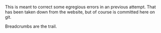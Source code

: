 This is meant to correct some egregious errors in an previous attempt. 
That has been taken down from the website, but of course is committed 
here on git. 

Breadcrumbs are the trail. 

